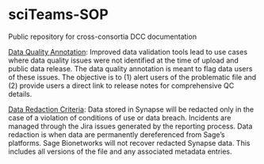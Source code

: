 # sciTeams-SOP
Public repository for cross-consortia DCC documentation

[Data Quality Annotation](https://github.com/Sage-Bionetworks/sciTeams-SOP/blob/master/docs/data_quality_annotation.md): Improved data validation tools lead to use cases where data quality issues were not identified at the time of upload and public data release. The data quality annotation is meant to flag data users of these issues. The objective is to (1) alert users of the problematic file and (2) provide users a direct link to release notes for comprehensive QC details.

[Data Redaction Criteria](https://github.com/Sage-Bionetworks/sciTeams-SOP/blob/master/docs/data_redaction_criteria.md): Data stored in Synapse will be redacted only in the case of a violation of conditions of use or data breach. Incidents are managed through the Jira issues generated by the reporting process. Data redaction is when data are permanently dereferenced from Sage’s platforms. Sage Bionetworks will not recover redacted Synapse data. This includes all versions of the file and any associated metadata entries.
